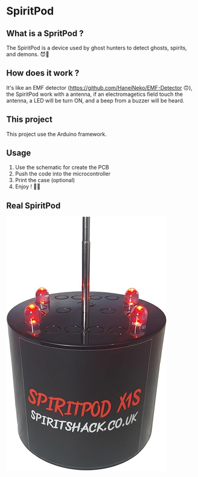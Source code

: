 # SpiritPod

## What is a SpritPod ?
The SpiritPod is a device used by ghost hunters to detect ghosts, spirits, and demons. 😈👻

## How does it work ?
It's like an EMF detector (https://github.com/HaneiNeko/EMF-Detector 🙃), the SpiritPod work with a antenna, if an electromagetics field touch the antenna, a LED will be turn ON, and a beep from a buzzer will be heard.

## This project
This project use the Arduino framework.

## Usage
1. Use the schematic for create the PCB
2. Push the code into the microcontroller
3. Print the case (optional)
4. Enjoy ! 👻😉

## Real SpiritPod
![real](src/images/original_spiritpod.jpg)